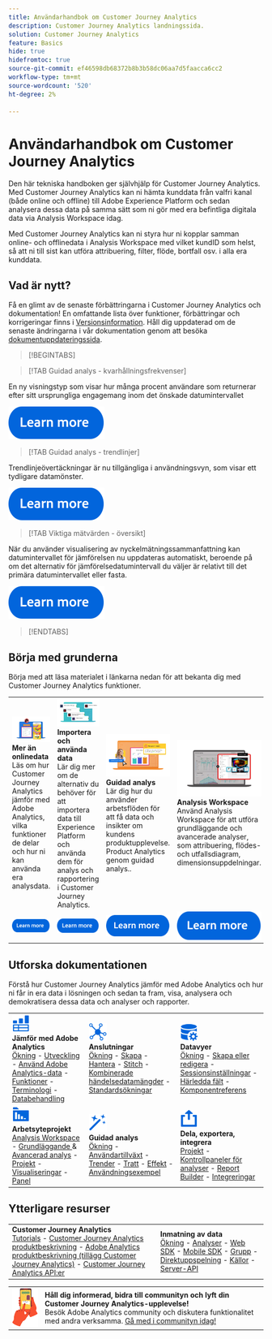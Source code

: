 ```yaml
---
title: Användarhandbok om Customer Journey Analytics
description: Customer Journey Analytics landningssida.
solution: Customer Journey Analytics
feature: Basics
hide: true
hidefromtoc: true
source-git-commit: ef46598db68372b8b3b58dc06aa7d5faacca6cc2
workflow-type: tm+mt
source-wordcount: '520'
ht-degree: 2%

---
```


# Användarhandbok om Customer Journey Analytics

Den här tekniska handboken ger självhjälp för Customer Journey Analytics. Med Customer Journey Analytics kan ni hämta kunddata från valfri kanal (både online och offline) till Adobe Experience Platform och sedan analysera dessa data på samma sätt som ni gör med era befintliga digitala data via Analysis Workspace idag.

Med Customer Journey Analytics kan ni styra hur ni kopplar samman online- och offlinedata i Analysis Workspace med vilket kundID som helst, så att ni till sist kan utföra attribuering, filter, flöde, bortfall osv. i alla era kunddata.

## Vad är nytt?

Få en glimt av de senaste förbättringarna i Customer Journey Analytics och dokumentation! En omfattande lista över funktioner, förbättringar och korrigeringar finns i [Versionsinformation](../release-notes/latest.md). Håll dig uppdaterad om de senaste ändringarna i vår dokumentation genom att besöka [dokumentuppdateringssida](../release-notes/doc-changes.md).

>[!BEGINTABS]

>[!TAB Guidad analys - kvarhållningsfrekvenser]

En ny visningstyp som visar hur många procent användare som returnerar efter sitt ursprungliga engagemang inom det önskade datumintervallet

[![image](assets/learn-more-button.svg)](/help//guided-analysis/types/retention-rates.md)

>[!TAB Guidad analys - trendlinjer]

Trendlinjeövertäckningar är nu tillgängliga i användningsvyn, som visar ett tydligare datamönster.

[![image](assets/learn-more-button.svg)](/help/guided-analysis/types/usage.md)

>[!TAB Viktiga mätvärden - översikt]

När du använder visualisering av nyckelmätningssammanfattning kan datumintervallet för jämförelsen nu uppdateras automatiskt, beroende på om det alternativ för jämförelsedatumintervall du väljer är relativt till det primära datumintervallet eller fasta.

[![image](assets/learn-more-button.svg)](/help/analysis-workspace/visualizations/key-metric.md)

>[!ENDTABS]

## Börja med grunderna

Börja med att läsa materialet i länkarna nedan för att bekanta dig med Customer Journey Analytics funktioner.

<table style="table-layout:fixed">
  <tr style="border: 0;">
    <td>
    <a href="/help/getting-started/aa-vs-cja/overview.md"><img src="./assets/aa-vs-cja.png"></a>
    <div><strong>Mer än onlinedata</strong><br/>Läs om hur Customer Journey Analytics jämför med Adobe Analytics, vilka funktioner de delar och hur ni kan använda era analysdata.</div>
    </td>
    <td>
    <a href="/help/data-ingestion/data-ingestion.md"><img src="./assets/data-ingestion.png"></a>
    <div><strong>Importera och använda data</strong><br/>Lär dig mer om de alternativ du behöver för att importera data till Experience Platform och använda dem för analys och rapportering i Customer Journey Analytics.</div>
    </td>
    <td>
    <a href="/help/guided-analysis/overview.md"><img src="./assets/product-analytics.png"></a>
    <div><strong>Guidad analys</strong><br/>Lär dig hur du använder arbetsflöden för att få data och insikter om kundens produktupplevelse. Product Analytics genom guidad analys..
    </div>
    </td>
    <td>
    <a href="/help/analysis-workspace/home.md"><img src="./assets/workspace.png"></a>
    <div><strong>Analysis Workspace</strong><br/>Använd Analysis Workspace för att utföra grundläggande och avancerade analyser, som attribuering, flödes- och utfallsdiagram, dimensionsuppdelningar.</div>
    </td>
  </tr>
  <tr style="border: 0;">
    <td align="center"><a href="/help/getting-started/aa-vs-cja/overview.md"><img src="./assets/learn-more-button.svg"></a></td>
    <td align="center"><a href="/help/data-ingestion/data-ingestion.md"><img src="./assets/learn-more-button.svg"></a></td>
    <td align="center"><a href="/help/guided-analysis/overview.md"><img src="./assets/learn-more-button.svg"></a></td>
    <td align="center"><a href="/help/analysis-workspace/home.md"><img src="./assets/learn-more-button.svg"></a></td>
    </tr>
</table>

## Utforska dokumentationen

Förstå hur Customer Journey Analytics jämför med Adobe Analytics och hur ni får in era data i lösningen och sedan ta fram, visa, analysera och demokratisera dessa data och analyser och rapporter.

<table style="table-layout:auto">
  <tr style="border: 0;">
    <td>
      <img src="./assets/analytics.svg" width="35px"><br/>
      <strong>Jämför med Adobe Analytics</strong><br/><a href="/help/getting-started/aa-vs-cja/overview.md">Ökning</a> - <a href="/help/getting-started/aa-to-cja.md">Utveckling</a> - <a href="/help/getting-started/aa-vs-cja/aa-data-in-cja.md">Använd Adobe Analytics-data</a> - <a href="/help/getting-started/aa-vs-cja/cja-aa.md">Funktioner</a> - <a href="/help/getting-started/aa-vs-cja/terminology.md">Terminologi</a> - <a href="/help/getting-started/aa-vs-cja/data-processing-comparisons.md">Databehandling</a>
    </td>
    <td>
      <img src="./assets/connections.svg" width="35px"><br/>
      <strong>Anslutningar</strong><br/><a href="/help/connections/overview.md">Ökning</a> - <a href="/help/connections/create-connection.md">Skapa</a> - <a href="/help/connections/manage-connections.md">Hantera</a> - <a href="/help/stitching/overview.md">Stitch</a> - <a href="/help/connections/combined-dataset.md">Kombinerade händelsedatamängder</a> - <a href="/help/connections/standard-lookups.md">Standardsökningar</a>
    </td>
     <td>
      <img src="./assets/dataviews.svg" width="35px"><br/>
      <strong>Datavyer</strong><br/><a href="/help/data-views/data-views.md">Ökning</a> - <a href="/help/data-views/create-dataview.md">Skapa eller redigera</a> - <a href="/help/data-views/session-settings.md">Sessionsinställningar</a> - <a href="/help/data-views/derived-fields/derived-fields.md">Härledda fält</a> - <a href="/help/data-views/component-reference.md">Komponentreferens</a>
    </td>

</tr>
  <tr style="border: 0;">
    <td>
      <img src="./assets/workspace.svg" width="35px"><br/>
      <strong>Arbetsyteprojekt</strong><br/><a href="/help/analysis-workspace/home.md">Analysis Workspace</a> - <a href="/help/analysis-workspace/perform-basic-analysis.md">Grundläggande </a> &amp; <a href="/help/analysis-workspace/perform-adv-analysis.md">Avancerad analys</a> - <a href="/help/analysis-workspace/build-workspace-project/freeform-overview.md">Projekt</a> - <a href="/help/analysis-workspace/visualizations/freeform-analysis-visualizations.md">Visualiseringar</a> - <a href="/help/analysis-workspace/c-panels/freeform-panel.md">Panel</a>
    </td>
    <td>
      <img src="./assets/guided-analysis.svg" width="35px"><br/>
      <strong>Guidad analys</strong><br/><a href="/help/guided-analysis/overview.md">Ökning</a> - <a href="/help/guided-analysis/types/active.md">Användartillväxt</a> - <a href="/help/guided-analysis/types/usage.md">Trender</a> - <a href="/help/guided-analysis/types/friction.md">Tratt</a> - <a href="/help/guided-analysis/types/release.md">Effekt</a> - <a href="/help/guided-analysis/industry-use-cases.md">Användningsexempel</a>
    </td>
    <td>
      <img src="./assets/share.svg" width="35px"><br/>
      <strong>Dela, exportera, integrera</strong><br/><a href="/help/analysis-workspace/curate-share/share-projects.md">Projekt</a> - <a href="/help/mobile-app/home.md">Kontrollpaneler för analyser</a> - <a href="/help/report-builder/report-buider-overview.md">Report Builder</a>  - <a href="/help/integrations/overview.md">Integreringar</a>
    </td>
  </tr>
</table>

## Ytterligare resurser

<table style="table-layout:fixed"><tr style="border: 0;">
<td><strong>Customer Journey Analytics</strong><br/>
<a href="https://experienceleague.adobe.com/docs/customer-journey-analytics-learn/tutorials/overview.html" target="_blank">Tutorials</a> - <a href="https://helpx.adobe.com/legal/product-descriptions/customer-journey-analytics.html" target="_blank">Customer Journey Analytics produktbeskrivning</a> - <a href="https://helpx.adobe.com/legal/product-descriptions/adobe-analytics-addon-customer-journey-analytics.html" target="_blank">Adobe Analytics produktbeskrivning (tillägg Customer Journey Analytics)</a> - <a href="https://developer.adobe.com/cja-apis/docs/" target="_blank">Customer Journey Analytics API:er</a>
</td>
<td><strong>Inmatning av data</strong><br/><a href="/help/data-ingestion/data-ingestion.md">Ökning</a> - <a href="/help/data-ingestion/analytics.md">Analyser</a> - <a href="/help/data-ingestion/aepwebsdk.md">Web SDK</a> - <a href="/help/data-ingestion/aepmobilesdk.md">Mobile SDK</a> - <a href="/help/data-ingestion/aepmobilesdk.md">Grupp</a> - <a href="/help/data-ingestion/streaming.md">Direktuppspelning</a> - <a href="/help/data-ingestion/sources.md">Källor</a> - <a href="/help/data-ingestion/serverapi.md">Server-API</a>
</td>
</tr></table>


<table style="table-layout:auto" class="tablelayout-is-fixed"><tbody><tr style="border: 0;"><td><img src="./assets/newsletter.png"></td><td>
<b>Håll dig informerad, bidra till communityn och lyft din Customer Journey Analytics-upplevelse!</b><br>Besök Adobe Analytics community och diskutera funktionalitet med andra verksamma. <a href="https://experienceleaguecommunities.adobe.com/t5/adobe-analytics/ct-p/adobe-analytics-community">Gå med i communityn idag!</a></td></tr></tbody></table>
